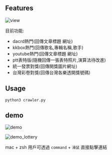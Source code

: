 

## Features

![view](https://i.imgur.com/SahBxxO.png)

目前功能:
 - dacrd熱門(回傳文章標題 網址)
 - kkbox熱門(回傳歌名,專輯名稱,歌手)
 - youtube熱門(回傳文章標題 網址)
 - ptt表特版(隨機回傳一張表特照片,演算法待改進)
 - 統一發票對獎(回傳開獎圖片網址)
 - 台灣彩卷對獎(回傳台灣各樂透開獎號碼)

## Usage

`python3 crawler.py`

## demo

![demo](https://i.imgur.com/Du3aQe3.png)

![demo_lottery](https://i.imgur.com/iayRxpV.png)

mac + zsh 用戶可透過 `command` + `滑鼠` 直接點擊連結

